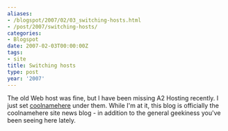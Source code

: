 ```yaml
---
aliases:
- /blogspot/2007/02/03_switching-hosts.html
- /post/2007/switching-hosts/
categories:
- Blogspot
date: 2007-02-03T00:00:00Z
tags:
- site
title: Switching hosts
type: post
year: '2007'
---
```

[coolnamehere]: /categories/coolnamehere/
The old Web host was fine, but I have been missing A2 Hosting recently. I just set [coolnamehere][] under them. While I'm at it, this blog is officially the coolnamehere site news blog - in addition to the general geekiness you've been seeing here lately.
<!--more-->
